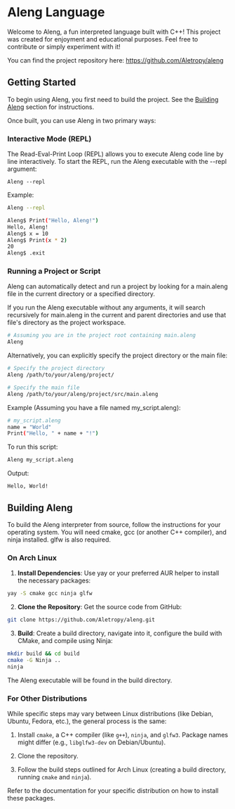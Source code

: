 # Aleng Language

Welcome to Aleng, a fun interpreted language built with C++! This project was created for enjoyment and educational purposes. Feel free to contribute or simply experiment with it!

You can find the project repository here: https://github.com/Aletropy/aleng 

## Getting Started

To begin using Aleng, you first need to build the project. See the [Building Aleng](#building-aleng) section for instructions.

Once built, you can use Aleng in two primary ways:

### Interactive Mode (REPL)

The Read-Eval-Print Loop (REPL) allows you to execute Aleng code line by line interactively. To start the REPL, run the Aleng executable with the --repl argument:

```
Aleng --repl
```

Example:

```bash  
Aleng --repl

Aleng$ Print("Hello, Aleng!")
Hello, Aleng!
Aleng$ x = 10
Aleng$ Print(x * 2)
20
Aleng$ .exit
```

### Running a Project or Script

Aleng can automatically detect and run a project by looking for a main.aleng file in the current directory or a specified directory.

If you run the Aleng executable without any arguments, it will search recursively for main.aleng in the current and parent directories and use that file's directory as the project workspace.

```bash
# Assuming you are in the project root containing main.aleng
Aleng
```

Alternatively, you can explicitly specify the project directory or the main file:

```bash      
# Specify the project directory
Aleng /path/to/your/aleng/project/

# Specify the main file
Aleng /path/to/your/aleng/project/src/main.aleng
``` 

Example (Assuming you have a file named my_script.aleng):

```bash
# my_script.aleng
name = "World"
Print("Hello, " + name + "!")
```

To run this script:

```bash      
Aleng my_script.aleng
```

Output:

```
Hello, World!
```

## Building Aleng

To build the Aleng interpreter from source, follow the instructions for your operating system. You will need cmake, gcc (or another C++ compiler), and ninja installed. glfw is also required.

### On Arch Linux

1. **Install Dependencies**: Use yay or your preferred AUR helper to install the necessary packages:

```bash          
yay -S cmake gcc ninja glfw
```

2. **Clone the Repository**: Get the source code from GitHub:

```bash
git clone https://github.com/Aletropy/aleng.git
```

3. **Build**: Create a build directory, navigate into it, configure the build with CMake, and compile using Ninja:

```bash
mkdir build && cd build
cmake -G Ninja ..
ninja
```

The Aleng executable will be found in the build directory.

### For Other Distributions

While specific steps may vary between Linux distributions (like Debian, Ubuntu, Fedora, etc.), the general process is the same:

1. Install `cmake`, a C++ compiler (like `g++`), `ninja`, and `glfw3`. Package names might differ (e.g., `libglfw3-dev` on Debian/Ubuntu).

2. Clone the repository.

3. Follow the build steps outlined for Arch Linux (creating a build directory, running `cmake` and `ninja`).

Refer to the documentation for your specific distribution on how to install these packages.
